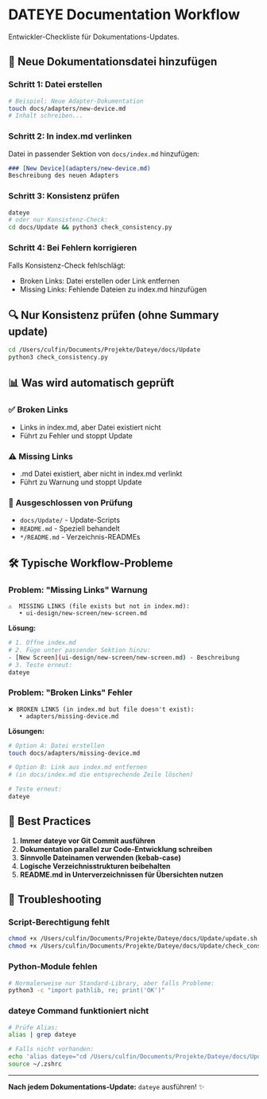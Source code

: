 # DATEYE Documentation Workflow

Entwickler-Checkliste für Dokumentations-Updates.

## 📝 **Neue Dokumentationsdatei hinzufügen**

### Schritt 1: Datei erstellen
```bash
# Beispiel: Neue Adapter-Dokumentation
touch docs/adapters/new-device.md
# Inhalt schreiben...
```

### Schritt 2: In index.md verlinken
Datei in passender Sektion von `docs/index.md` hinzufügen:
```markdown
### [New Device](adapters/new-device.md)
Beschreibung des neuen Adapters
```

### Schritt 3: Konsistenz prüfen
```bash
dateye
# oder nur Konsistenz-Check:
cd docs/Update && python3 check_consistency.py
```

### Schritt 4: Bei Fehlern korrigieren
Falls Konsistenz-Check fehlschlägt:
- Broken Links: Datei erstellen oder Link entfernen
- Missing Links: Fehlende Dateien zu index.md hinzufügen

## 🔍 **Nur Konsistenz prüfen (ohne Summary update)**

```bash
cd /Users/culfin/Documents/Projekte/Dateye/docs/Update
python3 check_consistency.py
```

## 📊 **Was wird automatisch geprüft**

### ✅ **Broken Links**
- Links in index.md, aber Datei existiert nicht
- Führt zu Fehler und stoppt Update

### ⚠️ **Missing Links** 
- .md Datei existiert, aber nicht in index.md verlinkt
- Führt zu Warnung und stoppt Update

### 🚫 **Ausgeschlossen von Prüfung**
- `docs/Update/` - Update-Scripts
- `README.md` - Speziell behandelt
- `*/README.md` - Verzeichnis-READMEs

## 🛠️ **Typische Workflow-Probleme**

### Problem: "Missing Links" Warnung
```
⚠️  MISSING LINKS (file exists but not in index.md):
   • ui-design/new-screen/new-screen.md
```

**Lösung:**
```bash
# 1. Öffne index.md
# 2. Füge unter passender Sektion hinzu:
- [New Screen](ui-design/new-screen/new-screen.md) - Beschreibung
# 3. Teste erneut:
dateye
```

### Problem: "Broken Links" Fehler
```
❌ BROKEN LINKS (in index.md but file doesn't exist):
   • adapters/missing-device.md
```

**Lösungen:**
```bash
# Option A: Datei erstellen
touch docs/adapters/missing-device.md

# Option B: Link aus index.md entfernen
# (in docs/index.md die entsprechende Zeile löschen)

# Teste erneut:
dateye
```

## 🎯 **Best Practices**

1. **Immer dateye vor Git Commit ausführen**
2. **Dokumentation parallel zur Code-Entwicklung schreiben**
3. **Sinnvolle Dateinamen verwenden (kebab-case)**
4. **Logische Verzeichnisstrukturen beibehalten**
5. **README.md in Unterverzeichnissen für Übersichten nutzen**

## 🔧 **Troubleshooting**

### Script-Berechtigung fehlt
```bash
chmod +x /Users/culfin/Documents/Projekte/Dateye/docs/Update/update.sh
chmod +x /Users/culfin/Documents/Projekte/Dateye/docs/Update/check_consistency.py
```

### Python-Module fehlen
```bash
# Normalerweise nur Standard-Library, aber falls Probleme:
python3 -c "import pathlib, re; print('OK')"
```

### dateye Command funktioniert nicht
```bash
# Prüfe Alias:
alias | grep dateye

# Falls nicht vorhanden:
echo 'alias dateye="cd /Users/culfin/Documents/Projekte/Dateye/docs/Update && ./update.sh"' >> ~/.zshrc
source ~/.zshrc
```

---

**Nach jedem Dokumentations-Update:** `dateye` ausführen! ✨
